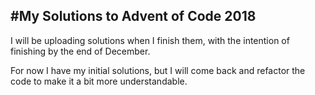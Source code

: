 #My Solutions to Advent of Code 2018
-----
I will be uploading solutions when I finish them, with the intention of finishing by the end of December.

For now I have my initial solutions, but I will come back and refactor the code to make it a bit more understandable.

